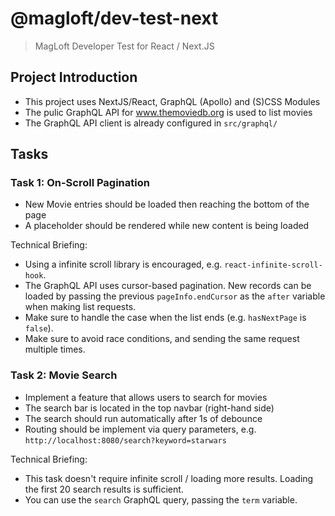 # @magloft/dev-test-next

> MagLoft Developer Test for React / Next.JS

## Project Introduction
* This project uses NextJS/React, GraphQL (Apollo) and (S)CSS Modules
* The pulic GraphQL API for www.themoviedb.org is used to list movies
* The GraphQL API client is already configured in `src/graphql/`

## Tasks

### Task 1: On-Scroll Pagination
* New Movie entries should be loaded then reaching the bottom of the page
* A placeholder should be rendered while new content is being loaded

Technical Briefing:
* Using a infinite scroll library is encouraged, e.g. `react-infinite-scroll-hook`.
* The GraphQL API uses cursor-based pagination. New records can be loaded by passing the previous `pageInfo.endCursor` as the `after` variable when making list requests.
* Make sure to handle the case when the list ends (e.g. `hasNextPage` is `false`).
* Make sure to avoid race conditions, and sending the same request multiple times.

### Task 2: Movie Search
* Implement a feature that allows users to search for movies
* The search bar is located in the top navbar (right-hand side)
* The search should run automatically after 1s of debounce
* Routing should be implement via query parameters, e.g. `http://localhost:8080/search?keyword=starwars`

Technical Briefing:
* This task doesn't require infinite scroll / loading more results. Loading the first 20 search results is sufficient.
* You can use the `search` GraphQL query, passing the `term` variable.
